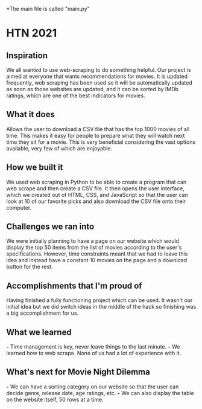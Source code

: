 *The main file is called "main.py"

# HTN 2021
## Inspiration
We all wanted to use web-scraping to do something helpful. Our project is aimed at everyone that wants recommendations for movies. It is updated frequently, web scraping has been used so it will be automatically updated as soon as those websites are updated, and it can be sorted by IMDb ratings, which are one of the best indicators for movies.

## What it does
Allows the user to download a CSV file that has the top 1000 movies of all time. This makes it easy for people to prepare what they will watch next time they sit for a movie. This is very beneficial considering the vast options available, very few of which are enjoyable.

## How we built it
We used web scraping in Python to be able to create a program that can web scrape and then create a CSV file. It then opens the user interface, which we created out of HTML, CSS, and JavaScript so that the user can look at 10 of our favorite picks and also download the CSV file onto their computer.

## Challenges we ran into
We were initially planning to have a page on our website which would display the top 50 items from the list of movies according to the user's specifications. However, time constraints meant that we had to leave this idea and instead have a constant 10 movies on the page and a download button for the rest.

## Accomplishments that I'm proud of
Having finished a fully functioning project which can be used. It wasn't our initial idea but we did switch ideas in the middle of the hack so finishing was a big accomplishment for us.

## What we learned
   **-**  Time management is key, never leave things to the last minute.
   **-**  We learned how to web scrape. None of us had a lot of experience with it.

## What's next for Movie Night Dilemma
   **-**  We can have a sorting category on our website so that the user can decide genre, release date, age ratings, etc.
   **-**  We can also display the table on the website itself, 50 rows at a time.
